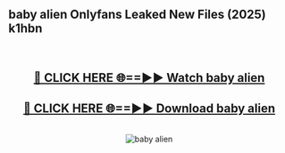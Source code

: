 <h2>baby alien Onlyfans Leaked New Files (2025) k1hbn</h2>
<br>
<div align="center">
<h2><a href="https://mediafiles.top/baby_alien&ref=git" rel="nofollow">🔴 CLICK HERE 🌐==►► Watch baby alien</a></h2>
<h2><a href="https://mediafiles.top/baby_alien&ref=git" rel="nofollow">🔴 CLICK HERE 🌐==►► Download baby alien</a></h2>
<br>
<a href="https://mediafiles.top/baby_alien&ref=git" rel="nofollow" data-target="animated-image.originalLink"><img src="https://i.ibb.co.com/xMMVF88/686577567.gif" alt="baby alien" style="max-width: 100%; display: inline-block;" data-target="animated-image.originalImage"></a>
</div>
<br>
<br>